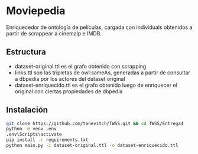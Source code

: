 # Moviepedia
Enriquecedor de ontología de películas, cargada con individuals obtenidos a partir de scrappear a cinemalp e IMDB.

## Estructura
- dataset-original.ttl es el grafo obtenido con scrapping
- links.ttl son las tripletas de owl:sameAs, generadas a partir de consultar a dbpedia por los actores del dataset original
- dataset-enriquecido.ttl es el grafo obtenido luego de enriquecer el original con ciertas propiedades de dbpedia

## Instalación
```sh
git clone https://github.com/tanevitch/TWSS.git && cd TWSS/Entrega4
python -m venv .env
.env\Scripts\activate
pip install -r requirements.txt
python main.py -i dataset-original.ttl -o dataset-enriquecido.ttl
```
